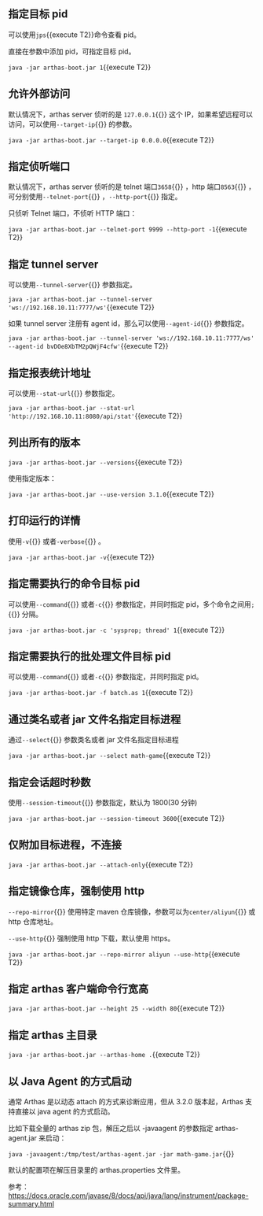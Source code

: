 ## 指定目标 pid

可以使用`jps`{{execute T2}}命令查看 pid。

直接在参数中添加 pid，可指定目标 pid。

`java -jar arthas-boot.jar 1`{{execute T2}}

## 允许外部访问

默认情况下，arthas server 侦听的是 `127.0.0.1`{{}} 这个 IP，如果希望远程可以访问，可以使用`--target-ip`{{}} 的参数。

`java -jar arthas-boot.jar --target-ip 0.0.0.0`{{execute T2}}

## 指定侦听端口

默认情况下，arthas server 侦听的是 telnet 端口`3658`{{}} ，http 端口`8563`{{}} ，可分别使用`--telnet-port`{{}} ，`--http-port`{{}} 指定。

只侦听 Telnet 端口，不侦听 HTTP 端口：

`java -jar arthas-boot.jar --telnet-port 9999 --http-port -1`{{execute T2}}

## 指定 tunnel server

可以使用`--tunnel-server`{{}} 参数指定。

`java -jar arthas-boot.jar --tunnel-server 'ws://192.168.10.11:7777/ws'`{{execute T2}}

如果 tunnel server 注册有 agent id，那么可以使用`--agent-id`{{}} 参数指定。

`java -jar arthas-boot.jar --tunnel-server 'ws://192.168.10.11:7777/ws' --agent-id bvDOe8XbTM2pQWjF4cfw'`{{execute T2}}

## 指定报表统计地址

可以使用`--stat-url`{{}} 参数指定。

`java -jar arthas-boot.jar --stat-url 'http://192.168.10.11:8080/api/stat'`{{execute T2}}

## 列出所有的版本

`java -jar arthas-boot.jar --versions`{{execute T2}}

使用指定版本：

`java -jar arthas-boot.jar --use-version 3.1.0`{{execute T2}}

## 打印运行的详情

使用`-v`{{}} 或者`-verbose`{{}} 。

`java -jar arthas-boot.jar -v`{{execute T2}}

## 指定需要执行的命令目标 pid

可以使用`--command`{{}} 或者`-c`{{}} 参数指定，并同时指定 pid，多个命令之间用`;`{{}} 分隔。

`java -jar arthas-boot.jar -c 'sysprop; thread' 1`{{execute T2}}

## 指定需要执行的批处理文件目标 pid

可以使用`--command`{{}} 或者`-c`{{}} 参数指定，并同时指定 pid。

`java -jar arthas-boot.jar -f batch.as 1`{{execute T2}}

## 通过类名或者 jar 文件名指定目标进程

通过`--select`{{}} 参数类名或者 jar 文件名指定目标进程

`java -jar arthas-boot.jar --select math-game`{{execute T2}}

## 指定会话超时秒数

使用`--session-timeout`{{}} 参数指定，默认为 1800(30 分钟)

`java -jar arthas-boot.jar --session-timeout 3600`{{execute T2}}

## 仅附加目标进程，不连接

`java -jar arthas-boot.jar --attach-only`{{execute T2}}

## 指定镜像仓库，强制使用 http

`--repo-mirror`{{}} 使用特定 maven 仓库镜像，参数可以为`center/aliyun`{{}} 或 http 仓库地址。

`--use-http`{{}} 强制使用 http 下载，默认使用 https。

`java -jar arthas-boot.jar --repo-mirror aliyun --use-http`{{execute T2}}

## 指定 arthas 客户端命令行宽高

`java -jar arthas-boot.jar --height 25 --width 80`{{execute T2}}

## 指定 arthas 主目录

`java -jar arthas-boot.jar --arthas-home .`{{execute T2}}

## 以 Java Agent 的方式启动

通常 Arthas 是以动态 attach 的方式来诊断应用，但从 3.2.0 版本起，Arthas 支持直接以 java agent 的方式启动。

比如下载全量的 arthas zip 包，解压之后以 -javaagent 的参数指定 arthas-agent.jar 来启动：

`java -javaagent:/tmp/test/arthas-agent.jar -jar math-game.jar`{{}}

默认的配置项在解压目录里的 arthas.properties 文件里。

参考：https://docs.oracle.com/javase/8/docs/api/java/lang/instrument/package-summary.html
